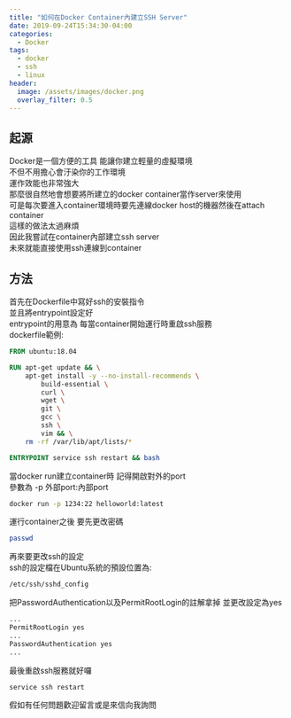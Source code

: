 ```yaml
---
title: "如何在Docker Container內建立SSH Server"
date: 2019-09-24T15:34:30-04:00
categories:
  - Docker
tags:
  - docker
  - ssh
  - linux
header:
  image: /assets/images/docker.png
  overlay_filter: 0.5
---
```

<!-- # 如何用 ssh 連線到 Docker Container -->
## 起源
Docker是一個方便的工具
能讓你建立輕量的虛擬環境  
不但不用擔心會汙染你的工作環境  
運作效能也非常強大  
那麼很自然地會想要將所建立的docker container當作server來使用  
可是每次要進入container環境時要先連線docker host的機器然後在attach container  
這樣的做法太過麻煩  
因此我嘗試在container內部建立ssh server  
未來就能直接使用ssh連線到container  
## 方法  
首先在Dockerfile中寫好ssh的安裝指令  
並且將entrypoint設定好  
entrypoint的用意為 每當container開始運行時重啟ssh服務  
dockerfile範例:
```dockerfile
FROM ubuntu:18.04

RUN apt-get update && \
    apt-get install -y --no-install-recommends \
        build-essential \
        curl \
        wget \
        git \
        gcc \
        ssh \
        vim && \
    rm -rf /var/lib/apt/lists/*

ENTRYPOINT service ssh restart && bash
```

當docker run建立container時 記得開啟對外的port  
參數為 -p 外部port:內部port  
```bash
docker run -p 1234:22 helloworld:latest
```
運行container之後 要先更改密碼  
```bash
passwd
```
再來要更改ssh的設定  
ssh的設定檔在Ubuntu系統的預設位置為:  
```bash
/etc/ssh/sshd_config
```
把PasswordAuthentication以及PermitRootLogin的註解拿掉 並更改設定為yes
``` xml
...
PermitRootLogin yes
...
PasswordAuthentication yes
...
```
最後重啟ssh服務就好囉
```bash
service ssh restart
```  

假如有任何問題歡迎留言或是來信向我詢問  